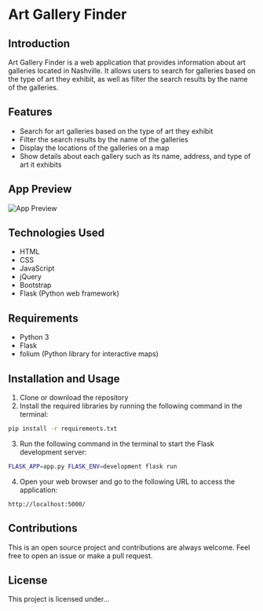 # Art Gallery Finder

## Introduction
Art Gallery Finder is a web application that provides information about art galleries located in Nashville. It allows users to search for galleries based on the type of art they exhibit, as well as filter the search results by the name of the galleries. 

## Features
- Search for art galleries based on the type of art they exhibit
- Filter the search results by the name of the galleries
- Display the locations of the galleries on a map
- Show details about each gallery such as its name, address, and type of art it exhibits

## App Preview
![App Preview](https://github.com/mukhsadr/Public-Art-in-Downtown-Nashville/blob/master/static/ArtGallerryFinder.gif)

## Technologies Used
- HTML
- CSS
- JavaScript
- jQuery
- Bootstrap
- Flask (Python web framework)

## Requirements
- Python 3
- Flask
- folium (Python library for interactive maps)

## Installation and Usage
1. Clone or download the repository
2. Install the required libraries by running the following command in the terminal:
```bash
pip install -r requirements.txt
```
3. Run the following command in the terminal to start the Flask development server:
```bash
FLASK_APP=app.py FLASK_ENV=development flask run
```
4. Open your web browser and go to the following URL to access the application:
```
http://localhost:5000/
```


## Contributions
This is an open source project and contributions are always welcome. Feel free to open an issue or make a pull request.

## License
This project is licensed under...



